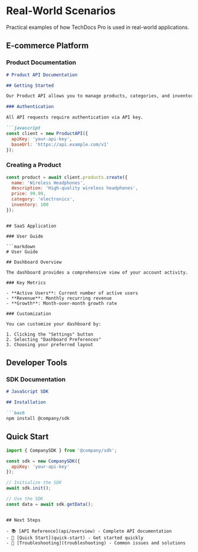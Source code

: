# Real-World Scenarios

Practical examples of how TechDocs Pro is used in real-world applications.

## E-commerce Platform

### Product Documentation

```markdown
# Product API Documentation

## Getting Started

Our Product API allows you to manage products, categories, and inventory.

### Authentication

All API requests require authentication via API key.

```javascript
const client = new ProductAPI({
  apiKey: 'your-api-key',
  baseUrl: 'https://api.example.com/v1'
});
```

### Creating a Product

```javascript
const product = await client.products.create({
  name: 'Wireless Headphones',
  description: 'High-quality wireless headphones',
  price: 99.99,
  category: 'electronics',
  inventory: 100
});
```
```

## SaaS Application

### User Guide

```markdown
# User Guide

## Dashboard Overview

The dashboard provides a comprehensive view of your account activity.

### Key Metrics

- **Active Users**: Current number of active users
- **Revenue**: Monthly recurring revenue
- **Growth**: Month-over-month growth rate

### Customization

You can customize your dashboard by:

1. Clicking the "Settings" button
2. Selecting "Dashboard Preferences"
3. Choosing your preferred layout
```

## Developer Tools

### SDK Documentation

```markdown
# JavaScript SDK

## Installation

```bash
npm install @company/sdk
```

## Quick Start

```javascript
import { CompanySDK } from '@company/sdk';

const sdk = new CompanySDK({
  apiKey: 'your-api-key'
});

// Initialize the SDK
await sdk.init();

// Use the SDK
const data = await sdk.getData();
```
```

## Next Steps

- 📚 [API Reference](api/overview) - Complete API documentation
- 🚀 [Quick Start](quick-start) - Get started quickly
- 🔧 [Troubleshooting](troubleshooting) - Common issues and solutions
